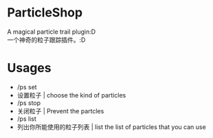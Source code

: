 # ParticleShop 
A magical particle trail plugin:D<br>
一个神奇的粒子跟踪插件。:D
# Usages
- /ps set <number><br>
- 设置粒子 | choose the kind of particles<br>
- /ps stop<br>
- 关闭粒子 | Prevent the partcles<br>
- /ps list<br>
- 列出你所能使用的粒子列表 | list the list of particles that you can use

